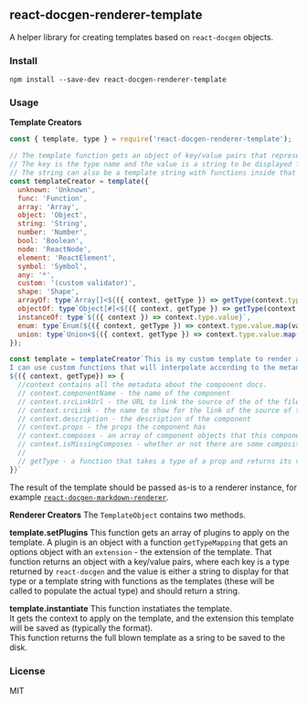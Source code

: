 ## react-docgen-renderer-template
A helper library for creating templates based on `react-docgen` objects.

### Install
```
npm install --save-dev react-docgen-renderer-template
```

### Usage
**Template Creators**
```javascript
const { template, type } = require('react-docgen-renderer-template');

// The template function gets an object of key/value pairs that represent type mappings for the template.
// The key is the type name and the value is a string to be displayed for that type.
// The string can also be a template string with functions inside that get the context (current prop definition) and a getType function that returns the type of a specific prop.  
const templateCreator = template({
  unknown: 'Unknown',
  func: 'Function',
  array: 'Array',
  object: 'Object',
  string: 'String',
  number: 'Number',
  bool: 'Boolean',
  node: 'ReactNode',
  element: 'ReactElement',
  symbol: 'Symbol',
  any: '*',
  custom: '(custom validator)',
  shape: 'Shape',
  arrayOf: type`Array[]<${({ context, getType }) => getType(context.type.value) }>`,
  objectOf: type`Object[#]<${({ context, getType }) => getType(context.type.value) }>`,
  instanceOf: type`${({ context }) => context.type.value}`,
  enum: type`Enum(${({ context, getType }) => context.type.value.map(value => getType(value)).join(', ')})`,
  union: type`Union<${({ context, getType }) => context.type.value.map(value => getType(value)).join('|')}>`
});

const template = templateCreator`This is my custom template to render a component docs.
I can use custom functions that will interpolate according to the metadata about the component, like so:
${({ context, getType}) => {
  //context contains all the metadata about the component docs.
  // context.componentName - the name of the component
  // context.srcLinkUrl - the URL to link the source of the of the file to
  // context.srcLink - the name to show for the link of the source of the file
  // context.description - the description of the component
  // context.props - the props the component has
  // context.composes - an array of component objects that this component composes in its prop types (each object in the array is of the same type as this context object)
  // context.isMissingComposes - whether or not there are some compositions that couldn't be resolved
  // 
  // getType - a function that takes a type of a prop and returns its value according to the type mappings
}}`

```

The result of the template should be passed as-is to a renderer instance, for example [`react-docgen-markdown-renderer`](https://github.com/OriR/react-docgen-markdown-render).

**Renderer Creators**
The `TemplateObject` contains two methods.

**template.setPlugins**
This function gets an array of plugins to apply on the template.
A plugin is an object with a function `getTypeMapping` that gets an options object with an `extension` - the extension of the template. That function returns an object with a key/value pairs, where each key is a type returned by `react-docgen` and the value is either a string to display for that type or a template string with functions as the templates (these will be called to populate the actual type) and should return a string.

**template.instantiate**
This function instatiates the template.</br>
It gets the context to apply on the template, and the extension this template will be saved as (typically the format).</br>
This function returns the full blown template as a sring to be saved to the disk.



### License
MIT
